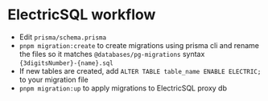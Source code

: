 # ElectricSQL workflow

- Edit `prisma/schema.prisma`
- `pnpm migration:create` to create migrations using prisma cli and rename the files so it matches
  `@databases/pg-migrations` syntax `{3digitsNumber}-{name}.sql`
- If new tables are created, add `ALTER TABLE table_name ENABLE ELECTRIC;` to your migration file
- `pnpm migration:up` to apply migrations to ElectricSQL proxy db
